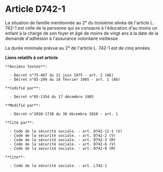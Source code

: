 # Article D742-1

La situation de famille mentionnée au 2° du troisième alinéa de l'article L. 742-1 est celle de la personne qui se consacre à
l'éducation d'au moins un enfant à la charge de son foyer et âgé de moins de vingt ans à la date de la demande d'adhésion à
l'assurance volontaire vieillesse.

La durée minimale prévue au 2° de l'article L. 742-1 est de cinq années.

**Liens relatifs à cet article**

	**Anciens textes**:

	  - Décret n°75-467 du 11 juin 1975 - art. 2 (Ab)
	  - Décret n°85-209 du 14 février 1985 - art. 1 (Ab)

	**Codifié par**:

	  - Décret n°85-1354 du 17 décembre 1985

	**Modifié par**:

	  - Décret n°2010-1738 du 30 décembre 2010 - art. 1

	**Cité par**:

	  - Code de la sécurité sociale. - art. D742-12-1 (V)
	  - Code de la sécurité sociale. - art. D742-2 (V)
	  - Code de la sécurité sociale. - art. D742-3 (M)
	  - Code de la sécurité sociale. - art. D742-6 (V)
	  - Code de la sécurité sociale. - art. D742-9 (M)

	**Cite**:

	  - Code de la sécurité sociale. - art. L742-1
